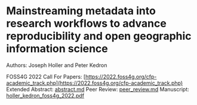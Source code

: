 # Mainstreaming metadata into research workflows to advance reproducibility and open geographic information science

Authors: Joseph Holler and Peter Kedron

FOSS4G 2022 Call For Papers: [https://2022.foss4g.org/cfp-academic_track.php](https://2022.foss4g.org/cfp-academic_track.php)
Extended Abstract: [abstract.md](abstract.md)
Peer Review:  [peer_review.md](peer_review.md)
Manuscript: [holler_kedron_foss4g_2022.pdf](holler_kedron_foss4g_2022.pdf)
